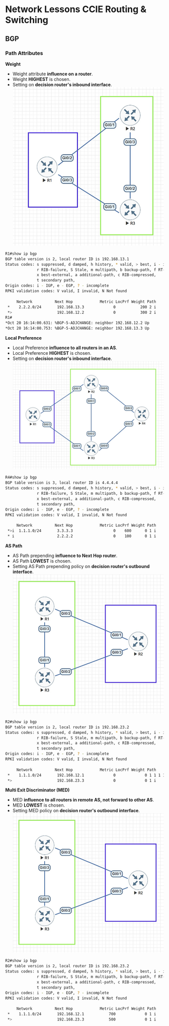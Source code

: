 # Network Lessons CCIE Routing & Switching

## BGP
### Path Attributes
**Weight**
* Weight attribute <b>influence on a router</b>.
* Weight <b>HIGHEST</b> is chosen.
* Setting on <b>decision router's inbound interface</b>.
![Topology](weight.jpg)
```bash
R1#show ip bgp
BGP table version is 2, local router ID is 192.168.13.1
Status codes: s suppressed, d damped, h history, * valid, > best, i - internal,
              r RIB-failure, S Stale, m multipath, b backup-path, f RT-Filter,
              x best-external, a additional-path, c RIB-compressed,
              t secondary path,
Origin codes: i - IGP, e - EGP, ? - incomplete
RPKI validation codes: V valid, I invalid, N Not found

     Network          Next Hop            Metric LocPrf Weight Path
 *    2.2.2.0/24       192.168.13.3             0           200 2 i
 *>                    192.168.12.2             0           300 2 i
R1#
*Oct 20 16:14:00.631: %BGP-5-ADJCHANGE: neighbor 192.168.12.2 Up
*Oct 20 16:14:00.753: %BGP-5-ADJCHANGE: neighbor 192.168.13.3 Up
```

**Local Preference**
* Local Preference <b>influence to all routers in an AS</b>.
* Local Preference <b>HIGHEST</b> is chosen.
* Setting on <b>decision router's inbound interface</b>.
![Topology](local_preference.jpg)
```bash
R4#show ip bgp
BGP table version is 3, local router ID is 4.4.4.4
Status codes: s suppressed, d damped, h history, * valid, > best, i - internal,
              r RIB-failure, S Stale, m multipath, b backup-path, f RT-Filter,
              x best-external, a additional-path, c RIB-compressed,
              t secondary path,
Origin codes: i - IGP, e - EGP, ? - incomplete
RPKI validation codes: V valid, I invalid, N Not found

     Network          Next Hop            Metric LocPrf Weight Path
 *>i  1.1.1.0/24       3.3.3.3                  0    600      0 1 i
 * i                   2.2.2.2                  0    100      0 1 i
```

**AS Path**
* AS Path prepending <b>influence to Next Hop router</b>.
* AS Path <b>LOWEST</b> is chosen.
* Setting AS Path prepending policy on <b>decision router's outbound interface</b>.
![Topology](as_path_prepending.jpg)
```bash
R2#show ip bgp
BGP table version is 2, local router ID is 192.168.23.2
Status codes: s suppressed, d damped, h history, * valid, > best, i - internal,
              r RIB-failure, S Stale, m multipath, b backup-path, f RT-Filter,
              x best-external, a additional-path, c RIB-compressed,
              t secondary path,
Origin codes: i - IGP, e - EGP, ? - incomplete
RPKI validation codes: V valid, I invalid, N Not found

     Network          Next Hop            Metric LocPrf Weight Path
 *    1.1.1.0/24       192.168.12.1             0             0 1 1 1 1 1 1 i
 *>                    192.168.23.3             0             0 1 i
```

**Multi Exit Discriminator (MED)**
* MED <b>influence to all routers in remote AS, not forward to other AS</b>.
* MED <b>LOWEST</b> is chosen.
* Setting MED policy on <b>decision router's outbound interface</b>.
![Topology](as_path_prepending.jpg)
```bash
R2#show ip bgp
BGP table version is 2, local router ID is 192.168.23.2
Status codes: s suppressed, d damped, h history, * valid, > best, i - internal,
              r RIB-failure, S Stale, m multipath, b backup-path, f RT-Filter,
              x best-external, a additional-path, c RIB-compressed,
              t secondary path,
Origin codes: i - IGP, e - EGP, ? - incomplete
RPKI validation codes: V valid, I invalid, N Not found

     Network          Next Hop            Metric LocPrf Weight Path
 *    1.1.1.0/24       192.168.12.1           700             0 1 i
 *>                    192.168.23.3           500             0 1 i
```